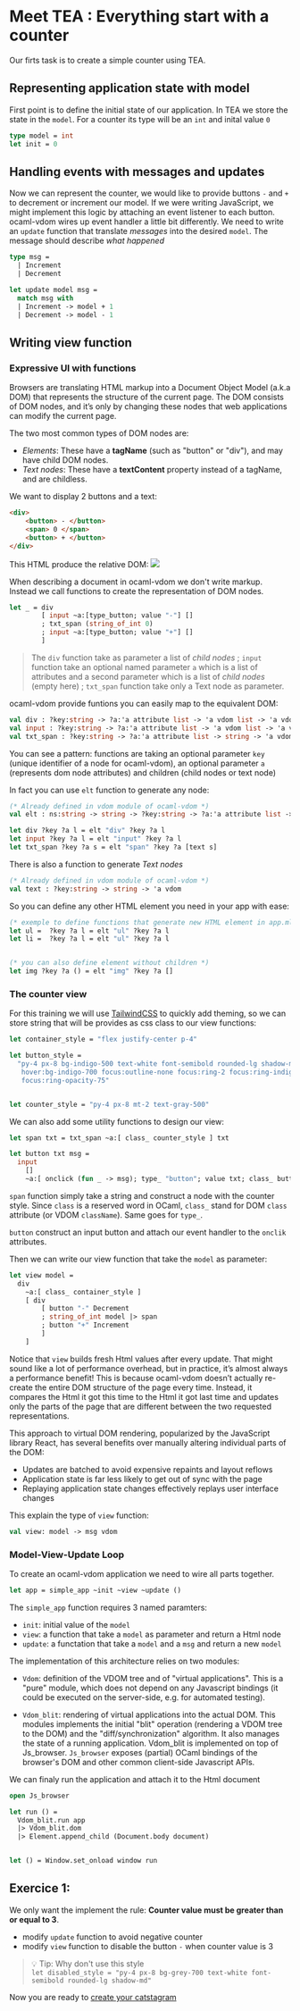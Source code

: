 
# Meet TEA : Everything start with a counter

Our firts task is to create a simple counter using TEA.

## Representing application state with model 

First point is to define the initial state of our application. In TEA we store the state in the `model`. For a counter its type will be an `int` and inital value `0`

```ocaml
type model = int
let init = 0
```

## Handling events with messages and updates

Now we can represent the counter, we would like to provide buttons `-` and `+` to decrement or increment our model. If we were writing JavaScript, we might implement this logic by attaching an event listener to each button. ocaml-vdom wires up event handler a little bit differently. We need to write an `update` function that translate _messages_ into the desired `model`. The  message  should  describe _what happened_

```ocaml
type msg =
  | Increment
  | Decrement

let update model msg =
  match msg with
  | Increment -> model + 1
  | Decrement -> model - 1
```

## Writing view function 

### Expressive UI with functions

Browsers are translating HTML markup into a Document Object Model (a.k.a DOM) that represents the structure of the current page. The DOM consists of DOM nodes, and it’s only by changing these nodes that web applications can modify the current page.

The two most common types of DOM nodes are:
- _Elements_: These have a **tagName** (such as "button" or "div"), and may have child DOM nodes.
- _Text nodes_: These have a **textContent** property instead of a tagName, and are childless.

We want to display 2 buttons and a text:
```html
<div>
    <button> - </button>
    <span> 0 </span>
    <button> + </button>
</div>
```

This HTML produce the relative DOM:
![](../dom-counter.png)

When describing a document in ocaml-vdom we don't write markup. Instead we call functions to create the representation of DOM nodes.

```ocaml
let _ = div
        [ input ~a:[type_button; value "-"] []
        ; txt_span (string_of_int 0)
        ; input ~a:[type_button; value "+"] []
        ]
```

> The `div` function take as parameter a list of _child nodes_ ; `input` function take an optional named parameter `a`  which is a list of attributes and a second parameter which is a list of _child nodes_ (empty here) ; `txt_span` function take only a Text node as parameter.

ocaml-vdom provide funtions you can easily map to the equivalent DOM:
```ocaml
val div : ?key:string -> ?a:'a attribute list -> 'a vdom list -> 'a vdom
val input : ?key:string -> ?a:'a attribute list -> 'a vdom list -> 'a vdom
val txt_span : ?key:string -> ?a:'a attribute list -> string -> 'a vdom
```

You can see a pattern: functions are taking an optional parameter `key` (unique identifier of a node for ocaml-vdom), an optional parameter `a` (represents dom node attributes) and children (child nodes or text node)

In fact you can use `elt` function to generate any node:

```ocaml
(* Already defined in vdom module of ocaml-vdom *)
val elt : ns:string -> string -> ?key:string -> ?a:'a attribute list -> 'a vdom list -> 'a vdomlet 

let div ?key ?a l = elt "div" ?key ?a l
let input ?key ?a l = elt "input" ?key ?a l
let txt_span ?key ?a s = elt "span" ?key ?a [text s]
```

There is also a function to generate _Text nodes_
```ocaml
(* Already defined in vdom module of ocaml-vdom *)
val text : ?key:string -> string -> 'a vdom
```

So you can define any other HTML element you need in your app with ease:
```ocaml
(* exemple to define functions that generate new HTML element in app.ml *)
let ul =  ?key ?a l = elt "ul" ?key ?a l
let li =  ?key ?a l = elt "ul" ?key ?a l


(* you can also define element without children *)
let img ?key ?a () = elt "img" ?key ?a []
```


### The counter view

For this training we will use [TailwindCSS](https://tailwindcss.com/docs/container) to quickly add theming, so we can store string that will be provides as css class to our view functions:

```ocaml
let container_style = "flex justify-center p-4"

let button_style =
  "py-4 px-8 bg-indigo-500 text-white font-semibold rounded-lg shadow-md \
   hover:bg-indigo-700 focus:outline-none focus:ring-2 focus:ring-indigo-400 \
   focus:ring-opacity-75"


let counter_style = "py-4 px-8 mt-2 text-gray-500"
```

We can also add some utility functions to design our view:
```ocaml
let span txt = txt_span ~a:[ class_ counter_style ] txt

let button txt msg =
  input
    []
    ~a:[ onclick (fun _ -> msg); type_ "button"; value txt; class_ button_style ]
```

`span` function simply take a string and construct a node with the counter style. Since `class` is a reserved word in OCaml, `class_` stand for DOM `class` attribute (or VDOM `className`). Same goes for `type_`.

`button` construct an input button and attach our event handler to the `onclik` attributes.

Then we can write our view function that take the `model` as parameter:
```ocaml
let view model =
  div
    ~a:[ class_ container_style ]
    [ div
        [ button "-" Decrement
        ; string_of_int model |> span
        ; button "+" Increment
        ]
    ]
```

Notice that `view` builds fresh Html values after every update. That might sound like a lot of performance overhead, but in practice, it’s almost always a performance benefit!
This  is  because  ocaml-vdom  doesn’t  actually  re-create  the  entire  DOM  structure  of  the page every time. Instead, it compares the Html it got this time to the Html it got last time and  updates only the parts of the page that are different between the two requested representations. 

This approach to virtual  DOM  rendering,  popularized  by  the  JavaScript  library React, has several benefits over manually altering individual parts of the DOM:
- Updates are batched to avoid expensive repaints and layout reflows
- Application state is far less likely to get out of sync with the page
- Replaying application state changes effectively replays user interface changes

This explain the type of `view` function:

```ocaml
val view: model -> msg vdom
```

### Model-View-Update Loop

To create an ocaml-vdom application we need to wire all parts together.

```ocaml
let app = simple_app ~init ~view ~update ()
```

The `simple_app` function requires 3 named paramters:
- `init`: initial value of the `model`
- `view`: a function that take a `model` as parameter and return a Html node
- `update`: a functation that take a `model` and a `msg` and return a new `model`

The implementation of this architecture relies on two modules:

- `Vdom`: definition of the VDOM tree and of "virtual applications". This is a "pure" module, which does not depend on any Javascript bindings (it could be executed on the server-side, e.g. for automated testing).

- `Vdom_blit`: rendering of virtual applications into the actual DOM. This modules implements the initial "blit" operation (rendering a VDOM tree to the DOM) and the "diff/synchronization" algorithm. It also manages the state of a running application. Vdom_blit is implemented on top of Js_browser. `Js_browser` exposes (partial) OCaml bindings of the browser's DOM and other common client-side Javascript APIs.


We can finaly run the application and attach it to the Html document

```ocaml 
open Js_browser

let run () =
  Vdom_blit.run app
  |> Vdom_blit.dom
  |> Element.append_child (Document.body document)


let () = Window.set_onload window run
```

## Exercice 1: 

We only want the implement the rule: **Counter value must be greater than or equal to 3**.
- modify `update` function to avoid negative counter
- modify `view` function to disable the button `-` when counter value is 3

>💡 Tip: Why don't use this style <br/>
`let disabled_style =
  "py-4 px-8 bg-grey-700 text-white font-semibold rounded-lg shadow-md"`

  Now you are ready to [create your catstagram](./part2.md)